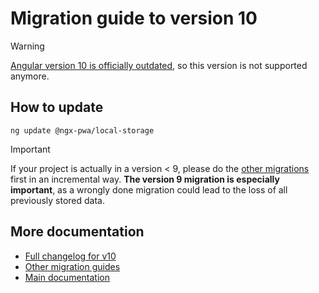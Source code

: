 # Migration guide to version 10

> [!WARNING]
> [Angular version 10 is officially outdated](https://angular.dev/reference/versions), so this version is not supported anymore.

## How to update

```
ng update @ngx-pwa/local-storage
```

> [!IMPORTANT]
> If your project is actually in a version < 9, please do the [other migrations](../MIGRATION.md) first in an incremental way. **The version 9 migration is especially important**, as a wrongly done migration could lead to the loss of all previously stored data.

## More documentation

- [Full changelog for v10](../CHANGELOG.md)
- [Other migration guides](../MIGRATION.md)
- [Main documentation](../README.md)
